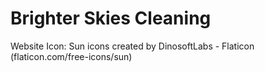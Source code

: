# Brighter Skies Cleaning

Website Icon: Sun icons created by DinosoftLabs - Flaticon (flaticon.com/free-icons/sun)
